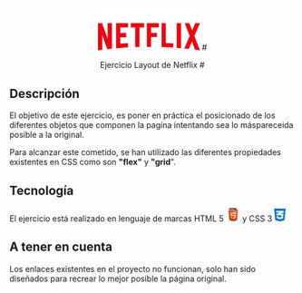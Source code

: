 
<p align="center"><img  src="./imagenes/logoNetflix.png" width="180">
# <p align="center"> Ejercicio Layout de Netflix #

## Descripción

El objetivo de este ejercicio, es poner en práctica el posicionado de los diferentes objetos que componen la pagína intentando sea lo máspareceida posible a la original.

Para alcanzar este cometido, se han utilizado las diferentes propiedades existentes en CSS como son **"flex"** y **"grid**".

## Tecnología

El ejercicio está realizado en lenguaje de marcas HTML 5 <img src="./imagenes/Logo_html5.png" width="25"> y CSS 3 <img src="./imagenes/Logo_css3.png" width="20">

## A tener en cuenta

Los enlaces existentes en el proyecto no funcionan, solo han sido diseñados para recrear lo mejor posible la página original.